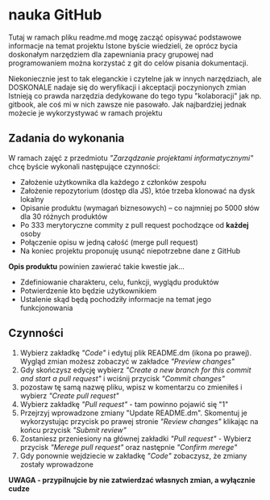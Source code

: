 # nauka GitHub

Tutaj w ramach pliku readme.md mogę zacząć opisywać podstawowe informacje na temat projektu
Istone byście wiedzieli, że oprócz bycia doskonałym narzędziem dla zapewniania pracy grupowej nad programowaniem można korzystać z git do celów pisania dokumentacji.

Niekoniecznie jest to tak eleganckie i czytelne jak w innych narzędziach, ale DOSKONALE nadaje się do weryfikacji i akceptacji poczynionych zmian
Istnieją co prawda narzędzia dedykowane do tego typu "kolaboracji" jak np. gitbook, ale coś mi w nich zawsze nie pasowało.
Jak najbardziej jednak możecie je wykorzystywać w ramach projektu

## Zadania do wykonania
W ramach zajęć z przedmiotu *"Zarządzanie projektami informatycznymi"* chcę byście wykonali następujące czynności:
- Założenie użytkownika dla każdego z członków zespołu
- Założenie repozytorium (dostęp dla JS), któe  trzeba klonować na dysk lokalny
- Opisanie produktu (wymagań biznesowych) – co najmniej po 5000 słów dla 30 różnych produktów 
- Po 333 merytoryczne commity z pull request pochodzące od **każdej** osoby
- Połączenie opisu w jedną całość (merge pull request)
- Na koniec projektu proponuję usunąć niepotrzebne dane z GitHub


**Opis produktu** powinien zawierać takie kwestie jak...
- Zdefiniowanie charakteru, celu, funkcji, wyglądu produktów
- Potwierdzenie kto będzie użytkownikiem
- Ustalenie skąd będą pochodziły informacje na temat jego funkcjonowania 

## Czynności
1. Wybierz zakładkę *"Code"* i edytuj plik README.dm (ikona po prawej). Wygląd zmian możesz zobaczyć w zakładce *"Preview changes"*
1. Gdy skończysz edycję wybierz *"Create a new branch for this commit and start a pull request"* i wciśnij przycisk *"Commit changes"*
1. pozostaw tę samą nazwę pliku, wpisz w komentarzu co zmieniłeś i wybierz *"Create pull request"*
1. Wybierz zakładkę *"Pull request"* - tam powinno pojawić się "1"
1. Przejrzyj wprowadzone zmiany "Update README.dm". Skomentuj je wykorzystując przycisk po prawej stronie *"Review changes"* klikając na końcu przycisk *"Submit review"*
1. Zostaniesz przeniesiony na głównej zakładki *"Pull request"* - Wybierz przycisk *"Merege pull request"* oraz następnie *"Confirm merege"*
1. Gdy ponownie wejdziecie w zakładkę *"Code"* zobaczysz, że zmiany zostały wprowadzone

**UWAGA - przypilnujcie by nie zatwierdzać własnych zmian, a wyłącznie cudze**
